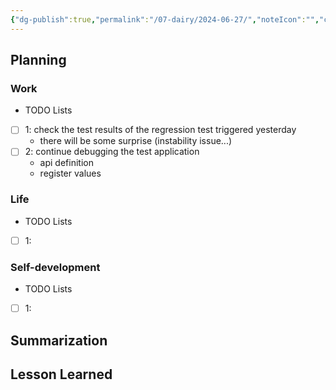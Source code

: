```yaml
---
{"dg-publish":true,"permalink":"/07-dairy/2024-06-27/","noteIcon":"","created":"2024-06-27T05:05:45.540+02:00","updated":"2024-06-27T05:07:35.433+02:00"}
---
```


## Planning 
### Work
- TODO Lists
- [ ] 1: check the test results of the regression test triggered yesterday
	- there will be some surprise (instability issue...)
- [ ] 2: continue debugging the test application
	- api definition
	- register values
### Life
- TODO Lists
- [ ] 1: 
### Self-development
- TODO Lists
- [ ] 1:
## Summarization

## Lesson Learned
